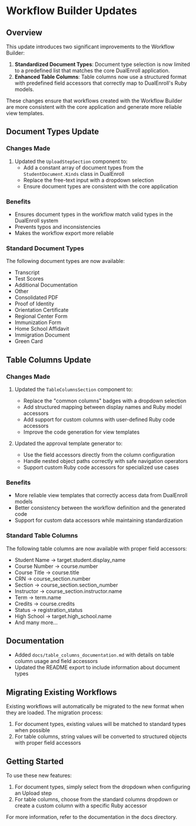 # Workflow Builder Updates

## Overview

This update introduces two significant improvements to the Workflow Builder:

1. **Standardized Document Types**: Document type selection is now limited to a predefined list that matches the core DualEnroll application.
2. **Enhanced Table Columns**: Table columns now use a structured format with predefined field accessors that correctly map to DualEnroll's Ruby models.

These changes ensure that workflows created with the Workflow Builder are more consistent with the core application and generate more reliable view templates.

## Document Types Update

### Changes Made

1. Updated the `UploadStepSection` component to:
   - Add a constant array of document types from the `StudentDocument.Kinds` class in DualEnroll
   - Replace the free-text input with a dropdown selection
   - Ensure document types are consistent with the core application

### Benefits

- Ensures document types in the workflow match valid types in the DualEnroll system
- Prevents typos and inconsistencies
- Makes the workflow export more reliable

### Standard Document Types

The following document types are now available:

- Transcript
- Test Scores
- Additional Documentation
- Other
- Consolidated PDF
- Proof of Identity
- Orientation Certificate
- Regional Center Form
- Immunization Form
- Home School Affidavit
- Immigration Document
- Green Card

## Table Columns Update

### Changes Made

1. Updated the `TableColumnsSection` component to:
   - Replace the "common columns" badges with a dropdown selection
   - Add structured mapping between display names and Ruby model accessors
   - Add support for custom columns with user-defined Ruby code accessors
   - Improve the code generation for view templates

2. Updated the approval template generator to:
   - Use the field accessors directly from the column configuration
   - Handle nested object paths correctly with safe navigation operators
   - Support custom Ruby code accessors for specialized use cases

### Benefits

- More reliable view templates that correctly access data from DualEnroll models
- Better consistency between the workflow definition and the generated code
- Support for custom data accessors while maintaining standardization

### Standard Table Columns

The following table columns are now available with proper field accessors:

- Student Name → target.student.display_name
- Course Number → course.number
- Course Title → course.title
- CRN → course_section.number
- Section → course_section.section_number
- Instructor → course_section.instructor.name
- Term → term.name
- Credits → course.credits
- Status → registration_status
- High School → target.high_school.name
- And many more...

## Documentation

- Added `docs/table_columns_documentation.md` with details on table column usage and field accessors
- Updated the README export to include information about document types

## Migrating Existing Workflows

Existing workflows will automatically be migrated to the new format when they are loaded. The migration process:

1. For document types, existing values will be matched to standard types when possible
2. For table columns, string values will be converted to structured objects with proper field accessors

## Getting Started

To use these new features:

1. For document types, simply select from the dropdown when configuring an Upload step
2. For table columns, choose from the standard columns dropdown or create a custom column with a specific Ruby accessor

For more information, refer to the documentation in the docs directory.
